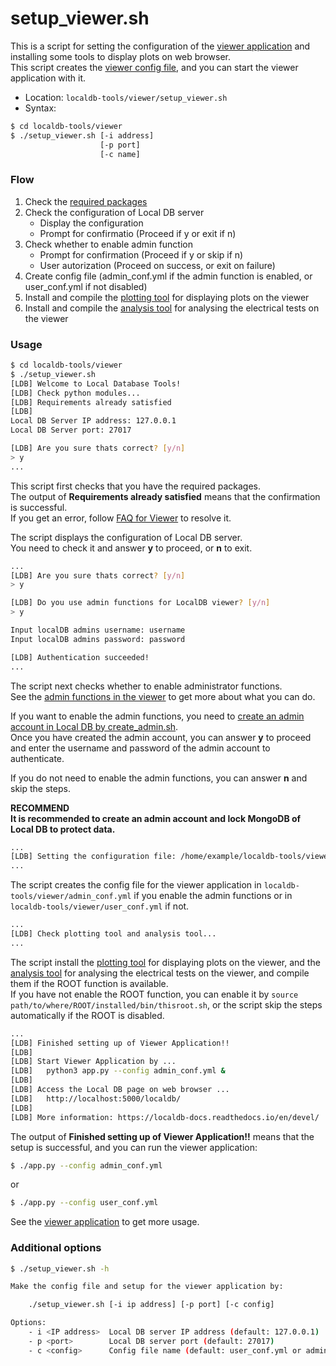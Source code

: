 # setup_viewer.sh

This is a script for setting the configuration of the [viewer application](../tool/viewer.md) and installing some tools to display plots on web browser.<br>
This script creates the [viewer config file](../config/viewer.md), and you can start the viewer application with it.

- Location: `localdb-tools/viewer/setup_viewer.sh`
- Syntax:

```bash
$ cd localdb-tools/viewer
$ ./setup_viewer.sh [-i address]
                    [-p port]
                    [-c name]
```

### Flow

1. Check the [required packages](../installation/requirements-list.md)
2. Check the configuration of Local DB server
    - Display the configuration
    - Prompt for confirmatio (Proceed if y or exit if n)
3. Check whether to enable admin function
    - Prompt for confirmation (Proceed if y or skip if n)
    - User autorization (Proceed on success, or exit on failure)
4. Create config file (admin_conf.yml if the admin function is enabled, or user_conf.yml if not disabled)
5. Install and compile the [plotting tool](https://gitlab.cern.ch/YARR/utilities/plotting-tools) for displaying plots on the viewer
6. Install and compile the [analysis tool](https://gitlab.cern.ch/hokuyama/analysis-tool) for analysing the electrical tests on the viewer

### Usage

```bash
$ cd localdb-tools/viewer
$ ./setup_viewer.sh
[LDB] Welcome to Local Database Tools!
[LDB] Check python modules...
[LDB] Requirements already satisfied
[LDB]
Local DB Server IP address: 127.0.0.1
Local DB Server port: 27017

[LDB] Are you sure thats correct? [y/n]
> y
...
```

This script first checks that you have the required packages.<br>
The output of **Requirements already satisfied** means that the confirmation is successful.<br>
If you get an error, follow [FAQ for Viewer](../faq/viewer.md) to resolve it.

The script displays the configuration of Local DB server.<br>
You need to check it and answer **y** to proceed, or **n** to exit.

```bash
...
[LDB] Are you sure thats correct? [y/n]
> y

[LDB] Do you use admin functions for LocalDB viewer? [y/n]
> y

Input localDB admins username: username
Input localDB admins password: password

[LDB] Authentication succeeded!
...
```

The script next checks whether to enable administrator functions.<br>
See the [admin functions in the viewer](../tool/viewer.md) to get more about what you can do.<br>

If you want to enable the admin functions, you need to [create an admin account in Local DB by create_admin.sh](create_admin.md).<br>
Once you have created the admin account, you can answer **y** to proceed and enter the username and password of the admin account to authenticate.<br>

If you do not need to enable the admin functions, you can answer **n** and skip the steps.

**RECOMMEND**<br>
**It is recommended to create an admin account and lock MongoDB of Local DB to protect data.**

```bash
...
[LDB] Setting the configuration file: /home/example/localdb-tools/viewer/admin_conf.yml
...
```

The script creates the config file for the viewer application in `localdb-tools/viewer/admin_conf.yml` if you enable the admin functions or in `localdb-tools/viewer/user_conf.yml` if not.

```bash
...
[LDB] Check plotting tool and analysis tool...
...
```

The script install the [plotting tool](https://gitlab.cern.ch/YARR/utilities/plotting-tools) for displaying plots on the viewer, and the [analysis tool](https://gitlab.cern.ch/hokuyama/analysis-tool) for analysing the electrical tests on the viewer, and compile them if the ROOT function is available.<br>
If you have not enable the ROOT function, you can enable it by `source path/to/where/ROOT/installed/bin/thisroot.sh`, or the script skip the steps automatically if the ROOT is disabled.

```bash
...
[LDB] Finished setting up of Viewer Application!!
[LDB]
[LDB] Start Viewer Application by ...
[LDB]   python3 app.py --config admin_conf.yml &
[LDB]
[LDB] Access the Local DB page on web browser ...
[LDB]   http://localhost:5000/localdb/
[LDB]
[LDB] More information: https://localdb-docs.readthedocs.io/en/devel/
```

The output of **Finished setting up of Viewer Application!!** means that the setup is successful, and you can run the viewer application:

```bash
$ ./app.py --config admin_conf.yml
```

or

```bash
$ ./app.py --config user_conf.yml
```

See the [viewer application](../tool/viewer.md) to get more usage.

### Additional options

```bash
$ ./setup_viewer.sh -h

Make the config file and setup for the viewer application by:

    ./setup_viewer.sh [-i ip address] [-p port] [-c config]

Options:
    - i <IP address>  Local DB server IP address (default: 127.0.0.1)
    - p <port>        Local DB server port (default: 27017)
    - c <config>      Config file name (default: user_conf.yml or admin_conf.yml)
```
